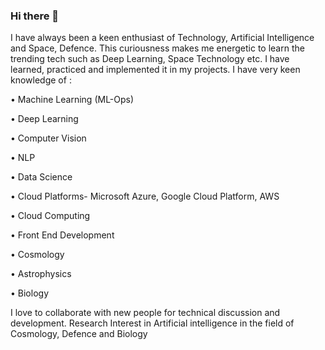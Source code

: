 ### Hi there 👋
I have always been a keen enthusiast of Technology, Artificial Intelligence and Space, Defence. This curiousness makes me energetic to learn the trending tech such as Deep Learning, Space Technology etc. I have learned, practiced and implemented it in my projects.
I have very keen knowledge of :

• Machine Learning (ML-Ops)

• Deep Learning

• Computer Vision

• NLP

• Data Science

• Cloud Platforms- Microsoft Azure, Google Cloud Platform, AWS

• Cloud Computing

• Front End Development

• Cosmology

• Astrophysics

• Biology

I love to collaborate with new people for technical discussion and development.
Research Interest in Artificial intelligence in the field of Cosmology, Defence and Biology
<!--
**TheAniketTayade/TheAniketTayade** is a ✨ _special_ ✨ repository because its `README.md` (this file) appears on your GitHub profile.

Here are some ideas to get you started:

- 🔭 I’m currently working on ...
- 🌱 I’m currently learning ...
- 👯 I’m looking to collaborate on ...
- 🤔 I’m looking for help with ...
- 💬 Ask me about ...
- 📫 How to reach me: ...
- 😄 Pronouns: ...
- ⚡ Fun fact: ...
-->
